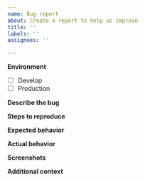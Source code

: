 ```yaml
---
name: Bug report
about: Create a report to help us improve
title: ''
labels: ''
assignees: ''

---
```


**Environment**
- [ ] Develop
- [ ] Production

**Describe the bug**
<!-- A clear and concise description of what the bug is. -->

**Steps to reproduce**
<!-- Steps to reproduce the behavior in a bullet format. -->

**Expected behavior**
<!-- A clear and concise description of what you expected to happen. -->

**Actual behavior**
<!-- What is actually happening instead. -->

**Screenshots**
<!-- If applicable, add screenshots to help explain your problem. -->

**Additional context**
<!-- Add any other context about the problem here. -->
